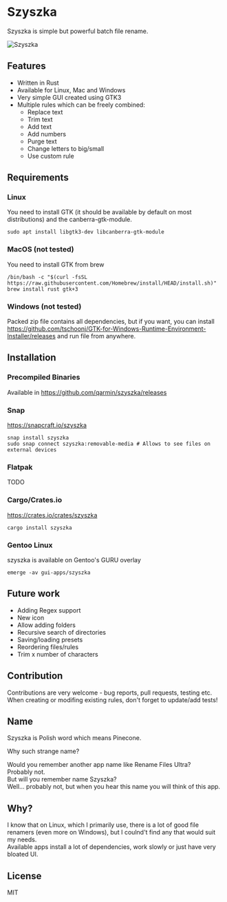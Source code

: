 # Szyszka

Szyszka is simple but powerful batch file rename.

![Szyszka](https://user-images.githubusercontent.com/41945903/118101662-1e719480-b3d8-11eb-83d6-35e88fc919c5.png)
## Features
- Written in Rust
- Available for Linux, Mac and Windows
- Very simple GUI created using GTK3
- Multiple rules which can be freely combined:
  - Replace text
  - Trim text
  - Add text
  - Add numbers
  - Purge text
  - Change letters to big/small
  - Use custom rule


## Requirements
### Linux
You need to install GTK (it should be available by default on most distributions) and the canberra-gtk-module.
```shell
sudo apt install libgtk3-dev libcanberra-gtk-module
```
### MacOS (not tested)
You need to install GTK from brew
```shell
/bin/bash -c "$(curl -fsSL https://raw.githubusercontent.com/Homebrew/install/HEAD/install.sh)"
brew install rust gtk+3
```

### Windows (not tested)
Packed zip file contains all dependencies, but if you want, you can install https://github.com/tschoonj/GTK-for-Windows-Runtime-Environment-Installer/releases and run file from anywhere.

## Installation
### Precompiled Binaries
Available in https://github.com/qarmin/szyszka/releases

### Snap
https://snapcraft.io/szyszka  
```
snap install szyszka
sudo snap connect szyszka:removable-media # Allows to see files on external devices
```

### Flatpak
TODO

### Cargo/Crates.io
https://crates.io/crates/szyszka
```
cargo install szyszka
```

### Gentoo Linux
szyszka is available on Gentoo's GURU overlay
```
emerge -av gui-apps/szyszka
```

## Future work
- Adding Regex support
- New icon
- Allow adding folders
- Recursive search of directories
- Saving/loading presets
- Reordering files/rules
- Trim x number of characters

## Contribution
Contributions are very welcome - bug reports, pull requests, testing etc.  
When creating or modifing existing rules, don't forget to update/add tests!

## Name 
Szyszka is Polish word which means Pinecone.

Why such strange name?

Would you remember another app name like Rename Files Ultra?  
Probably not.  
But will you remember name Szyszka?  
Well... probably not, but when you hear this name you will think of this app.

## Why?
I know that on Linux, which I primarily use, there is a lot of good file renamers (even more on Windows), but I coulnd't find any that would suit my needs.  
Available apps install a lot of dependencies, work slowly or just have very bloated UI.  

## License
MIT
